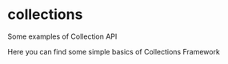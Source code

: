 # collections
Some examples of Collection API

Here you can find some simple basics of Collections Framework
